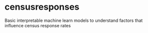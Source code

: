 # censusresponses
Basic interpretable machine learn models to understand factors that influence census response rates
